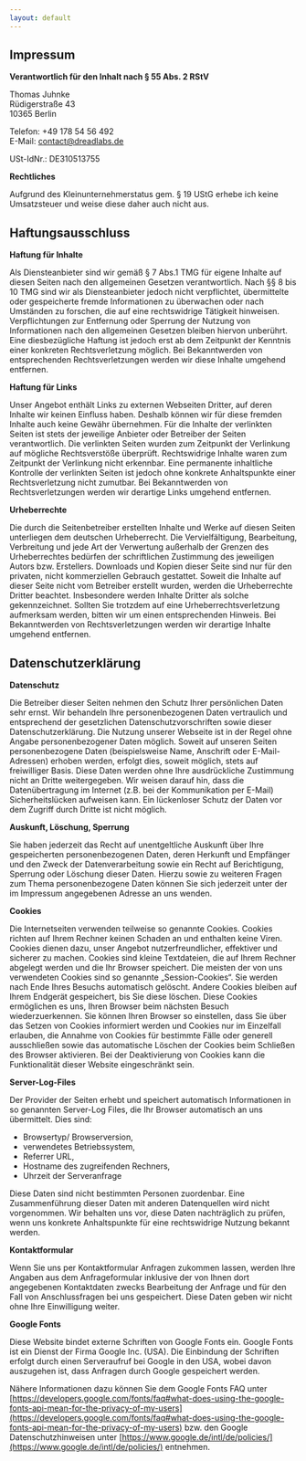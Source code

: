```yaml
---
layout: default
---
```

<section class="section--center mdl-grid">

<div class="mdl-cell mdl-cell--12-col" markdown="1">

## Impressum

**Verantwortlich für den Inhalt nach § 55 Abs. 2 RStV**<br>

Thomas Juhnke<br>
Rüdigerstraße 43<br>
10365 Berlin

Telefon: +49 178 54 56 492<br>
E-Mail: [contact@dreadlabs.de](mailto:contact@dreadlabs.de)

USt-IdNr.: DE310513755

**Rechtliches**

Aufgrund des Kleinunternehmerstatus gem. § 19 UStG erhebe ich keine Umsatzsteuer 
und weise diese daher auch nicht aus.

## Haftungsausschluss

**Haftung für Inhalte**<br>

Als Diensteanbieter sind wir gemäß § 7 Abs.1 TMG für eigene Inhalte auf diesen 
Seiten nach den allgemeinen Gesetzen verantwortlich. Nach §§ 8 bis 10 TMG sind 
wir als Diensteanbieter jedoch nicht verpflichtet, übermittelte oder 
gespeicherte fremde Informationen zu überwachen oder nach Umständen zu forschen, 
die auf eine rechtswidrige Tätigkeit hinweisen. Verpflichtungen zur Entfernung 
oder Sperrung der Nutzung von Informationen nach den allgemeinen Gesetzen bleiben 
hiervon unberührt. Eine diesbezügliche Haftung ist jedoch erst ab dem Zeitpunkt 
der Kenntnis einer konkreten Rechtsverletzung möglich. Bei Bekanntwerden von 
entsprechenden Rechtsverletzungen werden wir diese Inhalte umgehend entfernen.

**Haftung für Links**<br>

Unser Angebot enthält Links zu externen Webseiten Dritter, auf deren Inhalte wir 
keinen Einfluss haben. Deshalb können wir für diese fremden Inhalte auch keine 
Gewähr übernehmen. Für die Inhalte der verlinkten Seiten ist stets der jeweilige 
Anbieter oder Betreiber der Seiten verantwortlich. Die verlinkten Seiten wurden 
zum Zeitpunkt der Verlinkung auf mögliche Rechtsverstöße überprüft. Rechtswidrige 
Inhalte waren zum Zeitpunkt der Verlinkung nicht erkennbar. Eine permanente 
inhaltliche Kontrolle der verlinkten Seiten ist jedoch ohne konkrete 
Anhaltspunkte einer Rechtsverletzung nicht zumutbar. Bei Bekanntwerden von 
Rechtsverletzungen werden wir derartige Links umgehend entfernen.

**Urheberrechte**<br>

Die durch die Seitenbetreiber erstellten Inhalte und Werke auf diesen Seiten 
unterliegen dem deutschen Urheberrecht. Die Vervielfältigung, Bearbeitung, 
Verbreitung und jede Art der Verwertung außerhalb der Grenzen des Urheberrechtes 
bedürfen der schriftlichen Zustimmung des jeweiligen Autors bzw. Erstellers. 
Downloads und Kopien dieser Seite sind nur für den privaten, nicht kommerziellen 
Gebrauch gestattet. Soweit die Inhalte auf dieser Seite nicht vom Betreiber 
erstellt wurden, werden die Urheberrechte Dritter beachtet. Insbesondere werden 
Inhalte Dritter als solche gekennzeichnet. Sollten Sie trotzdem auf eine 
Urheberrechtsverletzung aufmerksam werden, bitten wir um einen entsprechenden 
Hinweis. Bei Bekanntwerden von Rechtsverletzungen werden wir derartige Inhalte 
umgehend entfernen.

## Datenschutzerklärung

**Datenschutz**<br>

Die Betreiber dieser Seiten nehmen den Schutz Ihrer persönlichen Daten sehr ernst. 
Wir behandeln Ihre personenbezogenen Daten vertraulich und entsprechend der 
gesetzlichen Datenschutzvorschriften sowie dieser Datenschutzerklärung. Die 
Nutzung unserer Webseite ist in der Regel ohne Angabe personenbezogener Daten 
möglich. Soweit auf unseren Seiten personenbezogene Daten (beispielsweise Name, 
Anschrift oder E-Mail-Adressen) erhoben werden, erfolgt dies, soweit möglich, 
stets auf freiwilliger Basis. Diese Daten werden ohne Ihre ausdrückliche 
Zustimmung nicht an Dritte weitergegeben. Wir weisen darauf hin, dass die 
Datenübertragung im Internet (z.B. bei der Kommunikation per E-Mail) 
Sicherheitslücken aufweisen kann. Ein lückenloser Schutz der Daten vor dem Zugriff 
durch Dritte ist nicht möglich.

**Auskunft, Löschung, Sperrung**<br>

Sie haben jederzeit das Recht auf unentgeltliche Auskunft über Ihre 
gespeicherten personenbezogenen Daten, deren Herkunft und Empfänger und den Zweck 
der Datenverarbeitung sowie ein Recht auf Berichtigung, Sperrung oder Löschung 
dieser Daten. Hierzu sowie zu weiteren Fragen zum Thema personenbezogene Daten 
können Sie sich jederzeit unter der im Impressum angegebenen Adresse an uns 
wenden.

**Cookies**<br>

Die Internetseiten verwenden teilweise so genannte Cookies. Cookies richten auf 
Ihrem Rechner keinen Schaden an und enthalten keine Viren. Cookies dienen dazu, 
unser Angebot nutzerfreundlicher, effektiver und sicherer zu machen. Cookies sind 
kleine Textdateien, die auf Ihrem Rechner abgelegt werden und die Ihr Browser 
speichert. Die meisten der von uns verwendeten Cookies sind so genannte „Session-Cookies“. 
Sie werden nach Ende Ihres Besuchs automatisch gelöscht. Andere Cookies bleiben 
auf Ihrem Endgerät gespeichert, bis Sie diese löschen. Diese Cookies ermöglichen 
es uns, Ihren Browser beim nächsten Besuch wiederzuerkennen. Sie können Ihren 
Browser so einstellen, dass Sie über das Setzen von Cookies informiert werden 
und Cookies nur im Einzelfall erlauben, die Annahme von Cookies für bestimmte 
Fälle oder generell ausschließen sowie das automatische Löschen der Cookies beim 
Schließen des Browser aktivieren. Bei der Deaktivierung von Cookies kann die 
Funktionalität dieser Website eingeschränkt sein.

**Server-Log-Files**<br>

Der Provider der Seiten erhebt und speichert automatisch Informationen in so 
genannten Server-Log Files, die Ihr Browser automatisch an uns übermittelt. 
Dies sind:

  - Browsertyp/ Browserversion,
  - verwendetes Betriebssystem,
  - Referrer URL,
  - Hostname des zugreifenden Rechners,
  - Uhrzeit der Serveranfrage

Diese Daten sind nicht bestimmten Personen zuordenbar. Eine Zusammenführung 
dieser Daten mit anderen Datenquellen wird nicht vorgenommen. Wir behalten uns 
vor, diese Daten nachträglich zu prüfen, wenn uns konkrete Anhaltspunkte für 
eine rechtswidrige Nutzung bekannt werden.

**Kontaktformular**<br>

Wenn Sie uns per Kontaktformular Anfragen zukommen lassen, werden Ihre Angaben 
aus dem Anfrageformular inklusive der von Ihnen dort angegebenen Kontaktdaten 
zwecks Bearbeitung der Anfrage und für den Fall von Anschlussfragen bei uns 
gespeichert. Diese Daten geben wir nicht ohne Ihre Einwilligung weiter.

**Google Fonts**<br>

Diese Website bindet externe Schriften von Google Fonts ein. Google Fonts ist 
ein Dienst der Firma Google Inc. (USA). Die Einbindung der Schriften erfolgt 
durch einen Serveraufruf bei Google in den USA, wobei davon auszugehen ist, 
dass Anfragen durch Google gespeichert werden.

Nähere Informationen dazu können Sie dem Google Fonts FAQ unter [https://developers.google.com/fonts/faq#what-does-using-the-google-fonts-api-mean-for-the-privacy-of-my-users](https://developers.google.com/fonts/faq#what-does-using-the-google-fonts-api-mean-for-the-privacy-of-my-users) 
bzw. den Google Datenschutzhinweisen unter [https://www.google.de/intl/de/policies/](https://www.google.de/intl/de/policies/) entnehmen.

</div>

</section>
